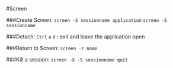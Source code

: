 #Screen

###Create Screen:
`screen -S sessionname application`
`screen -S sessionname`

###Detach:
`Ctrl` `a` `d` : exit and leave the application open

###Return to Screen:
`screen -r name`

###Kill a session:
`screen -X -S sessionname quit`
